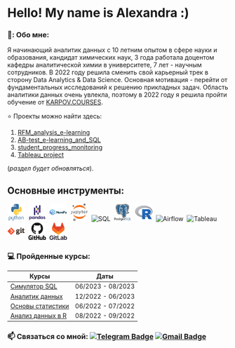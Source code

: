 # Hello! My name is Alexandra :)

### 👩: Обо мне:

Я начинающий аналитик данных с 10 летним опытом в сфере науки и образования, кандидат химических наук, 3 года работала доцентом кафедры аналитической химии в университете, 7 лет - научным сотрудников.
В 2022 году решила сменить свой карьерный трек в сторону Data Analytics & Data Science. Основная мотивация - перейти от фундаментальных исследований к решению прикладных задач. Область аналитики данных очень увлекла, поэтому в 2022 году я решила пройти обучение от [KARPOV.COURSES](https://karpov.courses/).

⭐ Проекты можно найти здесь:
1. [RFM_analysis_e-learning](https://github.com/alexandra-arzhanukhina/RFM_analysis_e-learning)
2. [AB-test_e-learning_and_SQL](https://github.com/alexandra-arzhanukhina/AB-test_e-learning)
3. [student_progress_monitoring](https://github.com/alexandra-arzhanukhina/student_progress_monitoring)
4. [Tableau_project](https://github.com/alexandra-arzhanukhina/Tableau_project)
   
(*раздел будет обновляться*).

## Основные инструменты:

<div>
  <img src="https://github.com/devicons/devicon/blob/master/icons/python/python-original-wordmark.svg" title="Python" width="40" height="40"/>&nbsp;
  <img src="https://github.com/devicons/devicon/blob/master/icons/pandas/pandas-original-wordmark.svg" title="Pandas" alt="Pandas" width="40" height="40"/>&nbsp;
   <img src="https://github.com/devicons/devicon/blob/master/icons/numpy/numpy-original-wordmark.svg" title="NumPy" width="40" height="40"/>&nbsp;
   <img src="https://github.com/devicons/devicon/blob/master/icons/jupyter/jupyter-original-wordmark.svg" title="Jupyter" width="40" height="40"/>&nbsp;
  <img src="https://github.com/alexandra-arzhanukhina/alexandra-arzhanukhina/blob/main/sql-svgrepo-com.svg" title="SQL" alt="SQL" width="40" height="40"/>&nbsp;
  <img src="https://github.com/devicons/devicon/blob/master/icons/postgresql/postgresql-original-wordmark.svg" title="PostgreSQL" alt="PostgreSQL" width="40" height="40"/>&nbsp;
   <img src="https://github.com/devicons/devicon/blob/master/icons/r/r-original.svg" title="R" alt="R" width="40" height="40"/>&nbsp;
  <img src="https://github.com/alexandra-arzhanukhina/alexandra-arzhanukhina/blob/main/airflow-svgrepo-com.svg" title="Airflow" alt="Airflow" width="40" height="40"/>&nbsp;
  <img src="https://github.com/alexandra-arzhanukhina/alexandra-arzhanukhina/blob/main/tableau-icon-svgrepo-com.svg" title="Tableau" alt="Tableau" width="40" height="40"/>&nbsp;
  <img src="https://github.com/devicons/devicon/blob/master/icons/git/git-original-wordmark.svg" title="Git" width="40" height="40"/>&nbsp;
  <img src="https://github.com/devicons/devicon/blob/master/icons/github/github-original-wordmark.svg" title="GitHub" width="40" height="40"/>&nbsp;
  <img src="https://github.com/devicons/devicon/blob/master/icons/gitlab/gitlab-original-wordmark.svg" title="GitLab" width="40" height="40"/>&nbsp;
  


### 💻 Пройденные курсы:

| Курсы                                                           | Даты              |
| ----------------------------------------------------------------| :---------------: |
| [Симулятор SQL](https://karpov.courses/simulator-sql)           | 06/2023 - 08/2023 |
| [Аналитик данных](https://karpov.courses/analytics)             | 12/2022 - 06/2023 |
| [Основы статистики](https://stepik.org/course/76/syllabus)      | 06/2022 - 07/2022 |
| [Анализ данных в R](https://stepik.org/course/129/syllabus)     | 08/2022 - 09/2022 |

### :mailbox: Cвязаться со мной: [![Telegram Badge](https://img.shields.io/badge/-alexandra_arzhanukhina-blue?style=flat&logo=Telegram&logoColor=white)](https://t.me/alexandra_arzhanukhina) [![Gmail Badge](https://img.shields.io/badge/-Gmail-red?style=flat&logo=Gmail&logoColor=white)](mailto:alexadanchuk@gmail.com)
